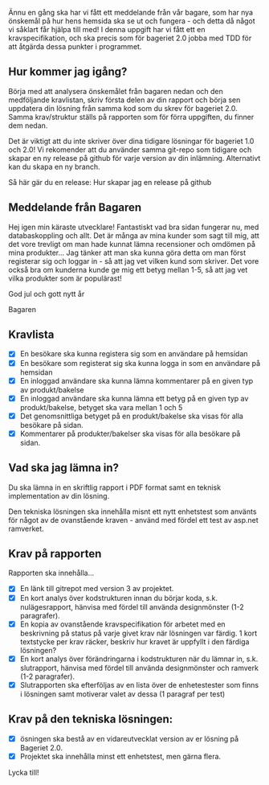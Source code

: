 Ännu en gång ska har vi fått ett meddelande från vår bagare, som har nya önskemål på hur hens hemsida ska se ut och fungera - och detta då något vi såklart får hjälpa till med! I denna uppgift har vi fått ett en kravspecifikation, och ska precis som för bageriet 2.0 jobba med TDD för att åtgärda dessa punkter i programmet.

## Hur kommer jag igång?

Börja med att analysera önskemålet från bagaren nedan och den medföljande kravlistan, skriv första delen av din rapport och börja sen uppdatera din lösning från samma kod som du skrev för bageriet 2.0. Samma krav/struktur ställs på rapporten som för förra uppgiften, du finner dem nedan.

Det är viktigt att du inte skriver över dina tidigare lösningar för bageriet 1.0 och 2.0! Vi rekomender att du använder samma git-repo som tidigare och skapar en ny release på github för varje version av din inlämning. Alternativt kan du skapa en ny branch.

Så här gär du en release: Hur skapar jag en release på github

## Meddelande från Bagaren

Hej igen min käraste utvecklare! Fantastiskt vad bra sidan fungerar nu, med databaskoppling och allt. Det är många av mina kunder som sagt till mig, att det vore trevligt om man hade kunnat lämna recensioner och omdömen på mina produkter... Jag tänker att man ska kunna göra detta om man först registerar sig och loggar in - så att jag vet vilken kund som skriver. Det vore också bra om kunderna kunde ge mig ett betyg mellan 1-5, så att jag vet vilka produkter som är populärast!

God jul och gott nytt år

Bagaren

## Kravlista

- [x] En besökare ska kunna registera sig som en användare på hemsidan
- [x] En besökare som registerat sig ska kunna logga in som en användare på hemsidan
- [x] En inloggad användare ska kunna lämna kommentarer på en given typ av produkt/bakelse
- [x] En inloggad användare ska kunna lämna ett betyg på en given typ av produkt/bakelse, betyget ska vara mellan 1 och 5
- [x] Det genomsnittliga betyget på en produkt/bakelse ska visas för alla besökare på sidan.
- [x] Kommentarer på produkter/bakelser ska visas för alla besökare på sidan.

## Vad ska jag lämna in?

Du ska lämna in en skriftlig rapport i PDF format samt en teknisk implementation av din lösning.

Den tekniska lösningen ska innehålla misnt ett nytt enhetstest som använts för något av de ovanstående kraven - använd med fördel ett test av asp.net ramverket.

## Krav på rapporten

Rapporten ska innehålla...

- [x] En länk till gitrepot med version 3 av projektet.
- [x] En kort analys över kodstrukturen innan du börjar koda, s.k. nulägesrapport, hänvisa med fördel till använda designmönster (1-2 paragrafer).
- [x] En kopia av ovanstående kravspecifikation för arbetet med en beskrivning på status på varje givet krav när lösningen var färdig. 1 kort textstycke per krav räcker, beskriv hur kravet är uppfyllt i den färdiga lösningen?
- [x] En kort analys över förändringarna i kodstrukturen när du lämnar in, s.k. slutrapport, hänvisa med fördel till använda designmönster och ramverk (1-2 paragrafer).
- [x] Slutrapporten ska efterföljas av en lista över de enhetestester som finns i lösningen samt motiverar valet av dessa (1 paragraf per test)

## Krav på den tekniska lösningen:

- [x] ösningen ska bestå av en vidareutvecklat version av er lösning på Bageriet 2.0.
- [x] Projektet ska innehålla minst ett enhetstest, men gärna flera.

Lycka till!
